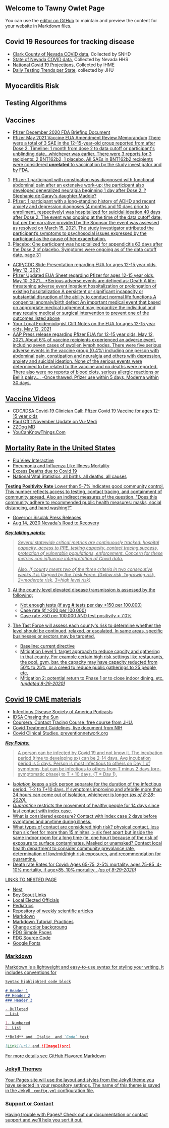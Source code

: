 ## Welcome to Tawny Owlet Page

You can use the [editor on GitHub](https://github.com/tawnyowlet/main/edit/gh-pages/index.md) to maintain and preview the content for your website in Markdown files.
## Covid 19 Resources for tracking disease
- [Clark County of Nevada COVID data](https://www.southernnevadahealthdistrict.org/coronavirus#cases), Collected by SNHD
- [State of Nevada COVID data](https://app.powerbigov.us/view?r=eyJrIjoiMjA2ZThiOWUtM2FlNS00MGY5LWFmYjUtNmQwNTQ3Nzg5N2I2IiwidCI6ImU0YTM0MGU2LWI4OWUtNGU2OC04ZWFhLTE1NDRkMjcwMzk4MCJ9), Collected by Nevada HHS
- [National Covid 19 Projections](https://covid19.healthdata.org/united-states-of-america), Collected by IHME
- [Daily Testing Trends per State](https://coronavirus.jhu.edu/testing/individual-states?fbclid=IwAR02lG-1TMD6qsQ8zJ1-sMgdR-NbrN5K2R80Few3Wpe1M3Hz7TsndHTLBeoWhenever), collected by JHU
## Myocarditis Risk

## Testing Algorithms

## Vaccines  
- [Pfizer December 2020 FDA Briefing Document](https://www.fda.gov/media/144245/download)
- [Pfizer May 2021 Vaccine EUA Amendment Review Memorandum](https://www.fda.gov/media/148542/download?fbclid=IwAR1pLI91_DRbAR52hVYYuGMX0bnrV8U0oSmQRdaILdhB-b8OLhwW-8Vytg0) <u> 
There were a total of 3 SAE in the 12-15-year-old group reported from after Dose 2.  Timeline: 1 month from dose 2 to data cutoff or participant's unblinding date...whichever was earlier.  There were 3 reports for 3 recipients: 2 BNT162b2, 1 placebo. All SAEs in BNT162b2 recipients were considered **unrelated** to vaccination by the study investigator and by FDA.
1. Pfizer: 1 participant with constipation was diagnosed with functional abdominal pain after an
extensive work-up; the participant also developed generalized neuralgia beginning 1 day
after Dose 2. ?Stephanie de Garay's daughter Maddie? 
2. Pfizer: 1 participant with a long-standing history of ADHD and recent anxiety and depression
diagnoses (4 months and 10 days prior to enrollment, respectively) was hospitalized for
suicidal ideation 40 days after Dose 2. The event was ongoing at the time of the data cutoff date, but per the narrative provided by the Sponsor the event was assessed as
resolved on March 15, 2021. The study investigator attributed the participant’s symptoms
to psychosocial issues expressed by the participant as the cause of her exacerbation.
3. Placebo: One participant was hospitalized for appendicitis 63 days after the Dose 2 of placebo.
Symptoms were ongoing as of the data cutoff date.  page 31
- [ACIP/CDC Slide Presentation regarding EUA for ages 12-15 year olds, May 12, 2021](https://www.cdc.gov/vaccines/acip/meetings/slides-2021-05-12.html?fbclid=IwAR0rEn7pW25PxZFcm-feJXKyHRK5PJx0yPDAiZwRJ_KAsdYMkLvi1tPyMuE)
- [Pfizer Updated EUA Sheet regarding Pfizer for ages 12-15 year olds, May 10, 2021](http://labeling.pfizer.com/ShowLabeling.aspx?id=14471)... *Serious adverse events are defined as:
Death
A life-threatening adverse event
Inpatient hospitalization or prolongation of existing hospitalization
A persistent or significant incapacity or substantial disruption of the ability to conduct normal life functions
A congenital anomaly/birth defect
An important medical event that based on appropriate medical judgement may jeopardize the individual and may require medical or surgical intervention to prevent one of the outcomes listed above
- [Your Local Epidemiologist Cliff Notes on the EUA for ages 12-15 year olds, May 12, 2021](https://yourlocalepidemiologist.substack.com/p/acip-meeting-for-the-pfizer-adolescent?fbclid=IwAR3z1ngBnSdqy3guzAp4c95O66Oo43o-faAgQQOSzoCsMtcMaBTCwHICQuE)
- [AAP Press release regarding Pfizer EUA for 12-15 year olds, May 12, 2021](https://www.aappublications.org/news/2021/05/12/cdc-aap-pfizer-covid-vaccine-teens-051221). About 6% of vaccine recipients experienced an adverse event, including seven cases of swollen lymph nodes. There were five serious adverse events in the vaccine group (0.4%) including one person with abdominal pain, constipation and neuralgia and others with depression, anxiety and suicidal ideation. None of the serious events were determined to be related to the vaccine and no deaths were reported. There also were no reports of blood clots, serious allergic reactions or Bell’s palsy....
-Once thawed, Pfizer use within 5 days, Moderna within 30 days.

## Vaccine Videos
- [CDC/IDSA Covid-19 Clinician Call: Pfizer Covid 19 Vaccine for ages 12-15 year olds](https://www.idsociety.org/multimedia/clinician-calls/cdcidsa-covid-19-clinician-call-pfizer-biontechs-covid-19-vaccine-for-adolescents-12-to-15-years-of-age/) 
- [Paul Offit November Update on Vu-Medi](https://www.vumedi.com/video/covid-19-vaccine-november-update-what-does-pfizers-modernas-95-effective-mrna-vaccine-mean-for-the-s/)
- ZZDog MD
- [YouCanKnowThings.Com](https://youtu.be/_pTnn878F5w)

## Mortality Rate in the United States
- [Flu View Interactive](https://www.cdc.gov/flu/weekly/fluviewinteractive.htm)
- [Pneumonia and Influenza Like Illness Mortality](https://gis.cdc.gov/grasp/fluview/mortality.html)
- [Excess Deaths due to Covid 19](https://www.cdc.gov/nchs/nvss/vsrr/covid19/excess_deaths.htm)
- [National Vital Statistics](https://www.cdc.gov/nchs/nvss/vsrr/provisional-tables.htm), all births, all deaths, all causes

**Testing Positivity Rate**  Lower than 5-7% indicates good community control.  This number reflects access to testing, contact tracing, and containment of community spread. Also an indirect measures of the question, "Does this community adhere to recommended public health measures: masks, social distancing, and hand washing?"
- [Governor Sisolak Press Releases](https://nvhealthresponse.nv.gov/news-resources/press-releases/)    
- Aug 14, 2020 Nevada's [Road to Recovery](https://nvhealthresponse.nv.gov/wp-content/uploads/2020/08/Road-to-Recovery.pdf)

***Key talking points:***
>*Several statewide critical metrics are continuously tracked: hospital capacity, access to PPE, testing capacity, contact tracing success, protection of vulnerable populations, enforcement.  Concern for these metrics can influence interpretation of Covid data.*<br>  
Also,
>*If county meets two of the three criteria in two consecutive weeks it is flagged by the Task Force. (0=low risk, 1=growing risk, 2=moderate risk, 3=high level risk)*<br> 

1. At the county level elevated disease transmission is assessed by the following: 
   * Not enough tests (if avg # tests per day <150 per 100,000)
   * Case rate (if >200 per 100,000)
   * Case rate >50 per 100,000 AND test positivity > 7.0%
      
2. The Tast Force will assess each county's risk to determine whether the level should be continued, relaxed, or escalated.  In same areas, specific businesses or sectors may be targeted.
   * Baseline: current directive
   * Mitigation Level 1: target approach to reduce capcity and gathering in that county.  For example certain high risk settings like restaurants, the pool, gym, bar, the capacity may have capacity reducted from 50% to 25%, or a creed to reduce public gatherings to 25 people, etc, 
   * Mitigation 2: potential return to Phase 1 or to close indoor dining, etc.  *(updated 8-29-2020)*
   
## Covid 19 CME materials
- [Infectious Disease Society of America Podcasts](https://www.idsociety.org/Podcasts/)
- [IDSA Chasing the Sun](https://idweek.org/program/chasing-the-sun/)
- [Coursera, Contact Tracing Course](https://www.coursera.org/learn/covid-19-contact-tracing), free course from JHU. 
- [Covid Treatment Guidelines, live document from NIH](https://www.covid19treatmentguidelines.nih.gov/)
- [Covid Clinical Studies, preventionnetwork.org](https://coronaviruspreventionnetwork.org/)

***Key Points:***
> A person can be infected by Covid 19 and not know it.  The incubation period (time to developing sx) can be 2-14 days.  Avg incubation period is 5 days.  Person is most infectious to others on Day 1 of symptoms, but can be infectious to others from T minus 2 days (pre-symptomatic phase) to T + 10 days. (T = Day 1).  <br>

   * _Isolation_ keeps a sick person separate for the duration of the infectious period.  T-2 to T+10 days.  If symptoms improving and afebrile more than 24 hours can come out of isolation, whichever is longer *(as of 8-28-2020).*  
   * _Quarantine_ restricts the movement of healthy people for 14 days since last contact with index case.  
   * What is considered exposure?  Contact with index case 2 days before symptoms and anytime during illness.  
   * What types of contact are considered high risk? physical contact, less than six feet for more than 15 minites, > six feet apart but inside the same indoor room for a long time (ie. one hour) because of the risk of exposure to surface contaminates.  Masked or unamsked? Contact local health department to consider community prevalance rate, determination of low/mid/high risk exposures, and recommendation for quarantine.  
   * Death rate Rates for Covid: Ages 65-75, 2-5% mortality.  ages 75-85, 4-10% mortality, if age>85, 10% mortality . *(as of 8-29-2020)*

LINKS TO NESTED PAGE
- [Nest](https://tawnyowlet.github.io/nest/index.html)
- [Boy Scout Links](https://tawnyowlet.github.io/main/scouting.html)
- [Local Elected Officials](https://tawnyowlet.github.io/main/electedofficial.html)
- Pediatrics
- Repository of weekly scientific articles
- [Markdown](https://github.com/tchapi/markdown-cheatsheet)
- [Markdown Tutorial, Practices](https://www.markdowntutorial.com/)
- [Change color backgroung](https://www.cross-validated.com/Personal-website-with-Minimal-Mistakes-Jekyll-Theme-HOWTO-Part-II/)
- [PDG Simple Pages](https://pdg137.github.io/simple-pages/pages/example/?fbclid=IwAR3cimBq6KdUihmAzqIduCS_XNQHvOxlJWmo3qQvQUdlzTnWvJYQDrRu930)
- [PDG Source Code](https://raw.githubusercontent.com/pdg137/simple-pages/master/pages/example/index.md?fbclid=IwAR3cimBq6KdUihmAzqIduCS_XNQHvOxlJWmo3qQvQUdlzTnWvJYQDrRu930)
- [Google Fonts](https://fonts.google.com/?fbclid=IwAR03Hliez3TxH85mCT2DZQgMc3owx1pGTS51wnBkIPZLp0bgTDlRAERFWQU)

### Markdown

Markdown is a lightweight and easy-to-use syntax for styling your writing. It includes conventions for

```markdown
Syntax highlighted code block

# Header 1
## Header 2
### Header 3

- Bulleted
- List

1. Numbered
2. List

**Bold** and _Italic_ and `Code` text

[Link](url) and ![Image](src)
``` 

For more details see [GitHub Flavored Markdown](https://guides.github.com/features/mastering-markdown/)

### Jekyll Themes

Your Pages site will use the layout and styles from the Jekyll theme you have selected in your [repository settings](https://github.com/tawnyowlet/main/settings). The name of this theme is saved in the Jekyll `_config.yml` configuration file.

### Support or Contact

Having trouble with Pages? Check out our [documentation](https://docs.github.com/categories/github-pages-basics/) or [contact support](https://github.com/contact) and we’ll help you sort it out.
